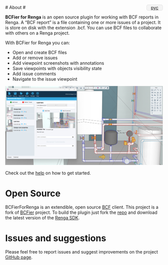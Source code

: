 <div style="overflow: hidden; border-radius: 5px; background: #f4f4f4; width: 50px; text-align: center; float: right; border: 1px solid #e0e0e0;">
<a href="index_ru.html">pyc</a>
</div>
# About #

**BCFier for Renga** is an open source plugin for working with BCF reports in Renga. A “BCF report” is a file containing one or more issues of a project. It is store on disk with the extension .bcf. You can use BCF files to collaborate with others on a Renga project.

With BCFier for Renga you can:

- Open and create BCF files
- Add or remove issues
- Add viewpoint screenshots with annotations
- Save viewpoints with objects visibility state
- Add issue comments
- Navigate to the issue viewpoint

![](Assets/screenshot.png)

Check out the [help](./HELP_EN.html) on how to get started.

# Open Source #
 
BCFierForRenga is an extendible, open source [BCF](https://github.com/BuildingSMART/BCF-XML) client. This project is a fork of [BCFier](https://github.com/teocomi/BCFier) project.
To build the plugin just fork the [repo](https://github.com/tyan/BCFierForRenga) and download the latest version of the [Renga SDK](https://rengabim.com/sdk/).

# Issues and suggestions #

Please feel free to report issues and suggest improvements on the project [GitHub page](https://github.com/tyan/BCFierForRenga/issues).



